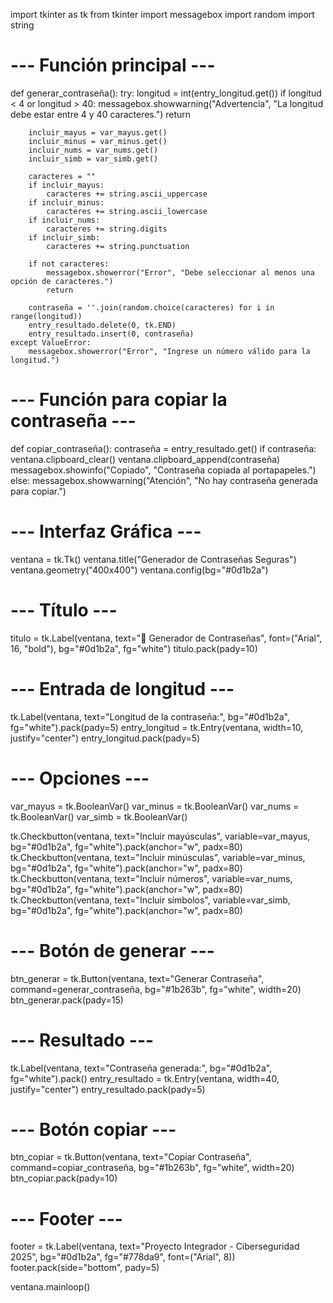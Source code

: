 import tkinter as tk
from tkinter import messagebox
import random
import string

# --- Función principal ---
def generar_contraseña():
    try:
        longitud = int(entry_longitud.get())
        if longitud < 4 or longitud > 40:
            messagebox.showwarning("Advertencia", "La longitud debe estar entre 4 y 40 caracteres.")
            return
        
        incluir_mayus = var_mayus.get()
        incluir_minus = var_minus.get()
        incluir_nums = var_nums.get()
        incluir_simb = var_simb.get()

        caracteres = ""
        if incluir_mayus:
            caracteres += string.ascii_uppercase
        if incluir_minus:
            caracteres += string.ascii_lowercase
        if incluir_nums:
            caracteres += string.digits
        if incluir_simb:
            caracteres += string.punctuation

        if not caracteres:
            messagebox.showerror("Error", "Debe seleccionar al menos una opción de caracteres.")
            return

        contraseña = ''.join(random.choice(caracteres) for i in range(longitud))
        entry_resultado.delete(0, tk.END)
        entry_resultado.insert(0, contraseña)
    except ValueError:
        messagebox.showerror("Error", "Ingrese un número válido para la longitud.")

# --- Función para copiar la contraseña ---
def copiar_contraseña():
    contraseña = entry_resultado.get()
    if contraseña:
        ventana.clipboard_clear()
        ventana.clipboard_append(contraseña)
        messagebox.showinfo("Copiado", "Contraseña copiada al portapapeles.")
    else:
        messagebox.showwarning("Atención", "No hay contraseña generada para copiar.")

# --- Interfaz Gráfica ---
ventana = tk.Tk()
ventana.title("Generador de Contraseñas Seguras")
ventana.geometry("400x400")
ventana.config(bg="#0d1b2a")

# --- Título ---
titulo = tk.Label(ventana, text="🔐 Generador de Contraseñas", font=("Arial", 16, "bold"), bg="#0d1b2a", fg="white")
titulo.pack(pady=10)

# --- Entrada de longitud ---
tk.Label(ventana, text="Longitud de la contraseña:", bg="#0d1b2a", fg="white").pack(pady=5)
entry_longitud = tk.Entry(ventana, width=10, justify="center")
entry_longitud.pack(pady=5)

# --- Opciones ---
var_mayus = tk.BooleanVar()
var_minus = tk.BooleanVar()
var_nums = tk.BooleanVar()
var_simb = tk.BooleanVar()

tk.Checkbutton(ventana, text="Incluir mayúsculas", variable=var_mayus, bg="#0d1b2a", fg="white").pack(anchor="w", padx=80)
tk.Checkbutton(ventana, text="Incluir minúsculas", variable=var_minus, bg="#0d1b2a", fg="white").pack(anchor="w", padx=80)
tk.Checkbutton(ventana, text="Incluir números", variable=var_nums, bg="#0d1b2a", fg="white").pack(anchor="w", padx=80)
tk.Checkbutton(ventana, text="Incluir símbolos", variable=var_simb, bg="#0d1b2a", fg="white").pack(anchor="w", padx=80)

# --- Botón de generar ---
btn_generar = tk.Button(ventana, text="Generar Contraseña", command=generar_contraseña, bg="#1b263b", fg="white", width=20)
btn_generar.pack(pady=15)

# --- Resultado ---
tk.Label(ventana, text="Contraseña generada:", bg="#0d1b2a", fg="white").pack()
entry_resultado = tk.Entry(ventana, width=40, justify="center")
entry_resultado.pack(pady=5)

# --- Botón copiar ---
btn_copiar = tk.Button(ventana, text="Copiar Contraseña", command=copiar_contraseña, bg="#1b263b", fg="white", width=20)
btn_copiar.pack(pady=10)

# --- Footer ---
footer = tk.Label(ventana, text="Proyecto Integrador - Ciberseguridad 2025", bg="#0d1b2a", fg="#778da9", font=("Arial", 8))
footer.pack(side="bottom", pady=5)

ventana.mainloop() 
